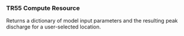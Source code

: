### TR55 Compute Resource
Returns a dictionary of model input parameters and the resulting peak discharge for a user-selected location.